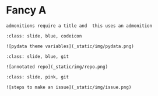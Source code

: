 # Fancy A

```{warning}
admonitions require a title and  this uses an admonition
```


```{admonition} Py Data Theme variables
:class: slide, blue, codeicon

![pydata theme variables](_static/img/pydata.png)
```


```{admonition} What is in a repo
:class: slide, blue, git

![annotated repo](_static/img/repo.png)
```

```{admonition} Making an Issue
:class: slide, pink, git

![steps to make an issue](_static/img/issue.png)
```

